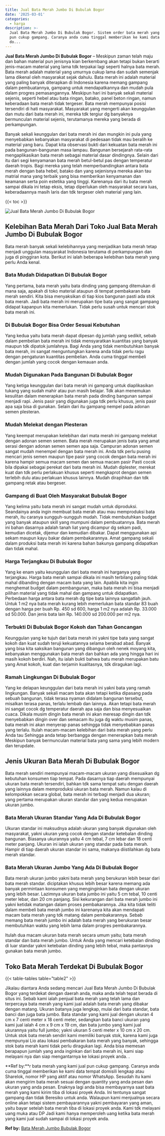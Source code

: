 ```yaml
---
title: Jual Bata Merah Jumbo Di Bubulak Bogor
date: '2025-03-01'
categories:
  - harga
description: >-
  Jual Bata Merah Jumbo Di Bubulak Bogor. Sistem order bata merah yang kami jual
  pun cukup gampang. Caranya anda cuma tinggal memberikan ke kami data tempat
  do...
---
```


**Jual Bata Merah Jumbo Di Bubulak Bogor** – Meskipun zaman telah maju dan bahan material pun jenisnya kian berkembang akan tetapi bukan berarti jenis-macam material yang lama tdk terpakai lagi seperti halnya bata merah. Bata merah adalah material yang umurnya cukup lama dan sudah semenjak lama dikenal oleh masyarakat sejak dahulu. Bata merah ini adalah material yang paling banyak diterapkan di Indonesia karena memang gampang dalam pembuatannya, gampang untuk mendapatkannya dan mudah pula dalam progres pemasangannya. Meskipun hari ini banyak sekali material sejenis, seperti hebel atau bata ringan, batako, panel beton ringan, namun keberadaan bata merah tidak tergeser. Bata merah mempunyai posisi tersendiri di hati masyarakat. Masyarakat yang mengerti akan keunggulan dan mutu dari bata merah ini, mereka tdk tergiur dg banyaknya bermunculan material sejenis, terutamanya mereka yang berada di perkampungan.

Banyak sekali keunggulan dari bata merah ini dan mungkin ini pula yang menyebabkan kebanyakan masyarakat di pedesaan tidak mau beralih ke material yang baru. Dapat kita observasi bukti dari kekuatan bata merah ini pada bangunan-bangunan masa lampau. Bangunan bersejarah rata-rata mengaplikasikan bata merah sebagai material dasar dindingnya. Selain dari itu dari segi kenyamanan bata merah betul-betul pas dengan temperatur daerah tropis. Bagi mereka yang telah memperbandingkan antara bata merah dengan bata hebel, batako dan yang sejenisnya mereka akan tau matrial mana yang terbaik yang bisa memberikan kenyamanan dan keamanan serta poin estetika yang tinggi. Karenanya dari itu bata merah sampai dikala ini tetap eksis, tetap diperlukan oleh masyarakat secara luas, keberadaannya masih laris dan tdk tergeser oleh material yang lain.

{{< toc >}}

![Jual Bata Merah Jumbo Di Bubulak Bogor](/images/jual-bata-merah-31.png)

## Kelebihan Bata Merah Dari Toko Jual Bata Merah Jumbo Di Bubulak Bogor

Bata merah banyak sekali kelebihannya yang menjadikan bata merah tetap menjadi unggulan masyarakat Indonesia terutama di perkampungan dan juga di pinggiran kota. Berikut ini ialah beberapa kelebihan bata merah yang perlu Anda kenal.

### Bata Mudah Didapatkan Di Bubulak Bogor

Yang pertama, bata merah yaitu bata dinding yang gampang ditemukan di mana saja, apakah di toko material ataupun di tempat pembakaran bata merah sendiri. Kita bisa menyaksikan di tiap kios bangunan pasti ada stok bata merah. Jadi bata merah ini merupakan tipe bata yang sangat gampang didapat kapanpun kita memerlukan. Tidak perlu susah untuk mencari stok bata merah ini.

### Di Bubulak Bogor Bisa Order Sesuai Kebutuhan

Yang kedua yaitu bata merah dapat dipesan dg jumlah yang sedikit, sebab dalam pembelian bata merah ini tidak mensyaratkan kuantitas yang banyak maupun tdk dipatok jumlahnya. Bagi Anda yang tidak membutuhkan banyak bata merah, ini sangat menguntungkan karena anda tidak perlu ragu dengan pengaturan kuantitas pembelian. Anda cuma tinggal membeli dengan jumlah yang cocok dengan kemauan anda.

### Mudah Digunakan Pada Bangunan Di Bubulak Bogor

Yang ketiga keunggulan dari bata merah ini gampang untuk diaplikasikan tukang yang sudah mahir atau pun masih belajar. Tdk akan menemukan kesulitan dalam menerapkan bata merah pada dinding bangunan sampai menjadi rapi. Jenis pasir yang digunakan juga tdk perlu khusus, jenis pasir apa saja bisa di gunakan. Selain dari itu gampang nempel pada adonan semen plesteran.

### Mudah Melekat dengan Plesteran

Yang keempat merupakan kelebihan dari mata merah ini gampang melekat dengan adonan semen semen. Bata merah merupakan jenis bata yang amat serasi dengan adonan semen semen apa saja. Campuran adonan semen sangat mudah menempel dengan bata merah ini. Anda tdk perlu pusing mencari jenis semen maupun tipe pasir yang cocok dengan bata merah ini karena hampir semua macam semen dan semua macam pasir Pasti cocok bila dipakai sebagai perekat dari bata merah ini. Mudah diplester, merekat kuat dan tdk perlu perlakuan khusus seperti mengkaprot dengan semen terlebih dulu atau perlakuan khusus lainnya. Mudah dirapihkan dan tdk gampang retak atau bergeser.

### Gampang di Buat Oleh Masyarakat Bubulak Bogor

Yang kelima yaitu bata merah ini sangat mudah untuk diproduksi. Seandainya anda ingin membuat bata merah atau mau memproduksi bata merah, itu caranya sungguh-sungguh mudah. Tidak membutuhkan budget yang banyak ataupun skill yang mumpuni dalam pembuatannya. Bata merah ini bahan dasarnya adalah tanah liat yang dicampur dg sekam padi, kemudian dicetak, dijemur dan kemudian dibakar. Dapat menggunakan api sekam maupun kayu bakar dalam pembakarannya. Amat gampang sekali dalam produksi bata merah ini karena bahan bakunya gampang didapatkan dan tidak mahal.

### Harga Terjangkau Di Bubulak Bogor

Yang ke enam yaitu keunggulan dari bata merah ini harganya yang terjangkau. Harga bata merah sampai dikala ini masih terbilang paling tidak mahal dibanding dengan macam bata yang lain. Apabila kita ingin menghemat budget dalam pembangunan, maka bata merah ini bisa menjadi pilihan material yang tidak mahal dan gampang untuk didapatkan. Perbedaan harga antara bata merah dg tipe bata lainnya sangatlah jauh. Untuk 1 m2 nya bata merah kurang lebih memerlukan bata standar 83 buah dengan harga per buah Rp. 450 sd 600, harga 1 m2 nya adalah Rp. 33.000 sd 50.000. Dan jenis bata lain Rp. 140.000 sd 200.000 per m2 nya.

### Terbukti Di Bubulak Bogor Kokoh dan Tahan Goncangan

Keunggulan yang ke tujuh dari bata merah ini yakni tipe bata yang sangat kokoh dan kuat sudah teruji kekuatannya selama berabad abad. Banyak yang bisa kita saksikan bangunan yang dibangun oleh nenek moyang kita, kebanyakan menggunakan bata merah dan bahkan ada yang hingga hari ini masih kokoh berdiri. Nah, itu ialah bukti bahwa batu merah merupakan batu yang Amat kokoh, kuat dan terjamin kualitasnya, tdk diragukan lagi.

### Ramah Lingkungan Di Bubulak Bogor

Yang ke delapan keunggulan dari bata merah ini yakni bata yang ramah lingkungan. Banyak sekali macam bata akan tetapi ketika dipasang pada sebuah bangunan, tidak terasa nyaman didalam bangunan tersebut, misalkan terasa panas, terlalu lembab dan lainnya. Akan tetapi bata merah ini sangat cocok dg temperatur daerah apa saja dan bisa menyesuaikan cuaca. Dikala musim dingin bata merah ini akan meresap dingin dan tdk menyebabkan dingin over dan semacam itu juga dg waktu musim panas, bata merah ini akan menyerap panas sehingga tidak menyebabkan panas yang terlalu. Itulah macam-macam kelebihan dari bata merah yang perlu Anda tau Sehingga anda tetap berbangga dengan menerapkan bata merah Meskipun banyak bermunculan material bata yang sama yang lebih modern dan terupdate.

## Jenis Ukuran Bata Merah Di Bubulak Bogor

Bata merah sendiri mempunyai macam-macam ukuran yang disesuaikan dg kebutuhan konsumen tiap tempat. Pada dasarnya tiap daerah mempunyai ukuran bata merah tersendiri, bahkan tdk sama tempat satu dengan daerah yang lainnya dalam memproduksi ukuran bata merah. Namun kalau di kelompokkan secara global, bata merah ini terbagi menjadi dua ukuran; yang pertama merupakan ukuran standar dan yang kedua merupakan ukuran jumbo.

### Bata Merah Ukuran Standar Yang Ada Di Bubulak Bogor

Ukuran standar ini maksudnya adalah ukuran yang banyak digunakan oleh masyarakat, yakni ukuran yang cocok dengan standar ketebalan dinding bangunan. Biasanya ukurannya yaitu 4 cm tebal, 7 cm lebar dan 18 centi meter panjang. Ukuran ini ialah ukuran yang standar pada bata merah. Hampir di tiap daerah ukuran standar ini sama, makanya diistilahkan dg bata merah standar.

### Bata Merah Ukuran Jumbo Yang Ada Di Bubulak Bogor

Bata merah ukuran jumbo yakni bata merah yang berukuran lebih besar dari bata merah standar. diciptakan khusus lebih besar karena memang ada banyak permintaan konsumen yang menginginkan bata dengan ukuran yang lebih besar. Lazimnya ukuran bata jumbo ini yaitu 5 cm tebal, 10 centi meter lebar, dan 20 cm panjang. Sisi kekurangan dari bata merah jumbo ini yakni ketidak matangan dalam proses pembakarannya. Jika kita tidak teliti dalam membeli bata merah jumbo ini karenanya kita akan mendapati macam bata merah yang tdk matang dalam pembakarannya. Sebab memang bata merah jumbo ini adalah bata merah yang berukuran besar membutuhkan waktu yang lebih lama dalam progres pembakarannya.

Itulah dua macam ukuran bata merah secara umum yaitu; bata merah standar dan bata merah jumbo. Untuk Anda yang mencari ketebalan dinding di luar standar yakni ketebalan dinding yang lebih tebal, maka pantasnya gunakan bata merah jumbo.

## Toko Bata Merah Terdekat Di Bubulak Bogor

{{< table-tables table="table2" >}}

Jikalau diantara Anda sedang mencari Jual Bata Merah Jumbo Di Bubulak Bogor yang terdekat dengan daerah anda, maka anda telah tepat berada di situs ini. Sebab kami ialah penjual bata merah yang telah lama dan terpercaya bata merah yang kami jual adalah bata merah yang dibakar dengan matang. Ukuran batanya juga lengkap, mulai dari bata standar, bata banci dan juga bata jumbo. Bata standar yang kami jual dengan ukuran 4 cm x 7 centi meter x 18 centi meter, sedangkan bata banci ukuran yang kami jual ialah 4 cm x 9 cm x 19 cm, dan bata jumbo yang kami jual ukurannya yaitu full jumbo; yakni ukuran 5 centi meter x 10 cm x 20 cm. Untuk stok bata merah sendiri kami memiliki banyak stok, karena kami juga mempunyai Lio atau lokasi pembakaran bata merah yang banyak, sehingga stok bata merah kami tidak perlu diragukan lagi. Anda bisa memesan berapapun jumlah yang anda inginkan dari bata merah ini, kami siap melayani nya dan siap mengantarnya ke lokasi proyek anda.
.

**Ref by:**r bata merah yang kami jual pun cukup gampang. Caranya anda cuma tinggal memberikan ke kami data tempat domisili lengkap atau Sharelok, nomor HP yang aktif atau nomor WhatsApp. Sesudah itu kami akan mengirim bata merah sesuai dengan quantity yang anda pesan dan ukuran yang anda pesan. Enaknya lagi anda bisa membayarnya saat bata merah yang kami kirim tiba di lokasi proyek Anda. Ini tentunya sangat gampang dan tidak Beresiko untuk anda. Walaupun kami menjualnya secara online akan tetapi sistem pembayarannya yakni pembayaran yang aman, yaitu bayar setelah bata merah tiba di lokasi proyek anda. Kami tdk melayani uang muka atau DP Jadi kami hanya memperoleh uang ketika bata merah yang kami jual sudah sampai di lokasi proyek anda.

**Ref by:** [Bata Merah Jumbo Bubulak Bogor](https://id.wikipedia.org/wiki/Bata)
